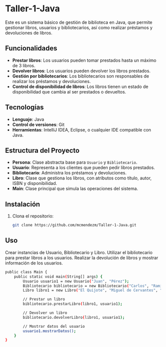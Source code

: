 # Taller-1-Java

Este es un sistema básico de gestión de biblioteca en Java, que permite gestionar libros, usuarios y bibliotecarios, así como realizar préstamos y devoluciones de libros.

## Funcionalidades

- **Prestar libros**: Los usuarios pueden tomar prestados hasta un máximo de 3 libros.
- **Devolver libros**: Los usuarios pueden devolver los libros prestados.
- **Gestión por bibliotecarios**: Los bibliotecarios son responsables de realizar los préstamos y devoluciones.
- **Control de disponibilidad de libros**: Los libros tienen un estado de disponibilidad que cambia al ser prestados o devueltos.

## Tecnologías

- **Lenguaje**: Java
- **Control de versiones**: Git
- **Herramientas**: IntelliJ IDEA, Eclipse, o cualquier IDE compatible con Java.

## Estructura del Proyecto

- **Persona**: Clase abstracta base para `Usuario` y `Bibliotecario`.
- **Usuario**: Representa a los clientes que pueden pedir libros prestados.
- **Bibliotecario**: Administra los préstamos y devoluciones.
- **Libro**: Clase que gestiona los libros, con atributos como título, autor, ISBN y disponibilidad.
- **Main**: Clase principal que simula las operaciones del sistema.
## Instalación

1. Clona el repositorio:
   ```bash
   git clone https://github.com/mcmendezm/Taller-1-Java.git

## Uso
Crear instancias de Usuario, Bibliotecario y Libro.
Utilizar el bibliotecario para prestar libros a los usuarios.
Realizar la devolución de libros y mostrar información de los usuarios.
```bash
public class Main {
    public static void main(String[] args) {
        Usuario usuario1 = new Usuario("Juan", "Pérez");
        Bibliotecario bibliotecario = new Bibliotecario("Carlos", "Ramírez");
        Libro libro1 = new Libro("El Quijote", "Miguel de Cervantes", "12345");

        // Prestar un libro
        bibliotecario.prestarLibro(libro1, usuario1);

        // Devolver un libro
        bibliotecario.devolverLibro(libro1, usuario1);

        // Mostrar datos del usuario
        usuario1.mostrarDatos();
    }
}
